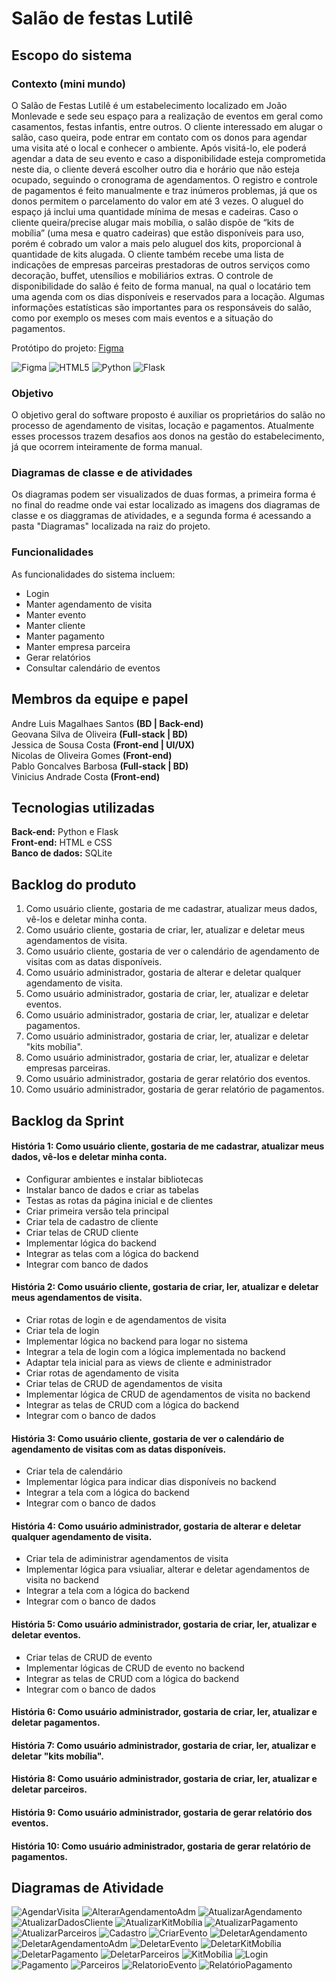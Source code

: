 # Salão de festas Lutilê
## Escopo do sistema
### Contexto (mini mundo)
O Salão de Festas Lutilê é um estabelecimento localizado em João Monlevade e sede seu espaço para a realização de eventos em geral como casamentos, festas infantis, entre outros. O cliente interessado em alugar o salão, caso queira, pode entrar em contato com os donos para agendar uma visita até o local e conhecer o ambiente. Após visitá-lo, ele poderá agendar a data de seu evento e caso a disponibilidade esteja comprometida neste dia, o cliente deverá escolher outro dia e horário que não esteja ocupado, seguindo o cronograma de agendamentos. O registro e controle de pagamentos é feito manualmente e traz inúmeros problemas, já que os donos permitem o parcelamento do valor em até 3 vezes. O aluguel do espaço já inclui uma quantidade mínima de mesas e cadeiras. Caso o cliente queira/precise alugar mais mobília, o salão dispõe de “kits de mobília” (uma mesa e quatro cadeiras) que estão disponíveis para uso, porém é cobrado um valor a mais pelo aluguel dos kits, proporcional à quantidade de kits alugada. O cliente também recebe uma lista de indicações de empresas parceiras prestadoras de outros serviços como decoração, buffet, utensílios e mobiliários extras. O controle de disponibilidade do salão é feito de forma manual, na qual o locatário tem uma agenda com os dias disponíveis e reservados para a locação. Algumas informações estatísticas são importantes para os responsáveis do salão, como por exemplo os meses com mais eventos e a situação do pagamentos.

Protótipo do projeto: [Figma](https://www.figma.com/design/3fbXBYaMHcIvfDEajtjQVN/Sal%C3%A3o-de-Festas-Lutil%C3%AA?node-id=1-2&node-type=frame&t=z4tsD4EOVi3sIRS4-0) 

![Figma](https://img.shields.io/badge/figma-%23F24E1E.svg?style=for-the-badge&logo=figma&logoColor=white)
![HTML5](https://img.shields.io/badge/html5-%23E34F26.svg?style=for-the-badge&logo=html5&logoColor=white)
![Python](https://img.shields.io/badge/python-3670A0?style=for-the-badge&logo=python&logoColor=ffdd54)
![Flask](https://img.shields.io/badge/flask-%23000.svg?style=for-the-badge&logo=flask&logoColor=white)

### Objetivo
O objetivo geral do software proposto é auxiliar os proprietários do salão no processo de agendamento de visitas, locação e pagamentos. Atualmente esses processos trazem desafios aos donos na gestão do estabelecimento, já que ocorrem inteiramente de forma manual.

### Diagramas de classe e de atividades
Os diagramas podem ser visualizados de duas formas, a primeira forma é no final do readme onde vai estar localizado as imagens dos diagramas de classe e os diaggramas de atividades, e a segunda forma é acessando a pasta "Diagramas" localizada na raiz do projeto.

### Funcionalidades
As funcionalidades do sistema incluem:
- Login
- Manter agendamento de visita
- Manter evento
- Manter cliente
- Manter pagamento
- Manter empresa parceira
- Gerar relatórios
- Consultar calendário de eventos

## Membros da equipe e papel
Andre Luis Magalhaes Santos **(BD | Back-end)**<br/> 
Geovana Silva de Oliveira **(Full-stack | BD)**<br/> 
Jessica de Sousa Costa **(Front-end | UI/UX)**<br/> 
Nicolas de Oliveira Gomes **(Front-end)**<br/> 
Pablo Goncalves Barbosa **(Full-stack | BD)**<br/> 
Vinicius Andrade Costa **(Front-end)**<br/> 

## Tecnologias utilizadas
**Back-end:** Python e Flask<br/>
**Front-end:** HTML e CSS<br/>
**Banco de dados:** SQLite<br/>

## Backlog do produto
1. Como usuário cliente, gostaria de me cadastrar, atualizar meus dados, vê-los e deletar minha conta. 
2. Como usuário cliente, gostaria de criar, ler, atualizar e deletar meus agendamentos de visita.
3. Como usuário cliente, gostaria de ver o calendário de agendamento de visitas com as datas disponíveis.
4. Como usuário administrador, gostaria de alterar e deletar qualquer agendamento de visita.
5. Como usuário administrador, gostaria de criar, ler, atualizar e deletar eventos.
6. Como usuário administrador, gostaria de criar, ler, atualizar e deletar pagamentos.
7. Como usuário administrador, gostaria de criar, ler, atualizar e deletar "kits mobília".
8. Como usuário administrador, gostaria de criar, ler, atualizar e deletar empresas parceiras.
9. Como usuário administrador, gostaria de gerar relatório dos eventos.
10. Como usuário administrador, gostaria de gerar relatório de pagamentos.

## Backlog da Sprint
#### História 1: Como usuário cliente, gostaria de me cadastrar, atualizar meus dados, vê-los e deletar minha conta.
- Configurar ambientes e instalar bibliotecas
- Instalar banco de dados e criar as tabelas
- Testas as rotas da página inicial e de clientes
- Criar primeira versão tela principal
- Criar tela de cadastro de cliente
- Criar telas de CRUD cliente 
- Implementar lógica do backend
- Integrar as telas com a lógica do backend
- Integrar com banco de dados
  
#### História 2: Como usuário cliente, gostaria de criar, ler, atualizar e deletar meus agendamentos de visita.
- Criar rotas de login e de agendamentos de visita
- Criar tela de login
- Implementar lógica no backend para logar no sistema
- Integrar a tela de login com a lógica implementada no backend
- Adaptar tela inicial para as views de cliente e administrador
- Criar rotas de agendamento de visita
- Criar telas de CRUD de agendamentos de visita
- Implementar lógica de CRUD de agendamentos de visita no backend
- Integrar as telas de CRUD com a lógica do backend
- Integrar com o banco de dados
  
#### História 3: Como usuário cliente, gostaria de ver o calendário de agendamento de visitas com as datas disponíveis.
- Criar tela de calendário
- Implementar lógica para indicar dias disponíveis no backend
- Integrar a tela com a lógica do backend
- Integrar com o banco de dados

#### História 4: Como usuário administrador, gostaria de alterar e deletar qualquer agendamento de visita.
- Criar tela de adiministrar agendamentos de visita
- Implementar lógica para vsiualiar, alterar e deletar agendamentos de visita no backend
- Integrar a tela com a lógica do backend
- Integrar com o banco de dados
  
#### História 5: Como usuário administrador, gostaria de criar, ler, atualizar e deletar eventos.
- Criar telas de CRUD de evento
- Implementar lógicas de CRUD de evento no backend
- Integrar as telas de CRUD com a lógica do backend
- Integrar com o banco de dados
  
#### História 6: Como usuário administrador, gostaria de criar, ler, atualizar e deletar pagamentos.
#### História 7: Como usuário administrador, gostaria de criar, ler, atualizar e deletar "kits mobília".
#### História 8: Como usuário administrador, gostaria de criar, ler, atualizar e deletar parceiros.
#### História 9: Como usuário administrador, gostaria de gerar relatório dos eventos. 
#### História 10: Como usuário administrador, gostaria de gerar relatório de pagamentos.



## Diagramas de Atividade
![AgendarVisita](https://github.com/user-attachments/assets/78e8f1a8-af8a-49ad-aa7d-aaa4f1f70839)
![AlterarAgendamentoAdm](https://github.com/user-attachments/assets/203e2988-144a-4cb5-9bba-51d38d90f143)
![AtualizarAgendamento](https://github.com/user-attachments/assets/072e0e13-018c-44ce-ac87-781afc6911e3)
![AtualizarDadosCliente](https://github.com/user-attachments/assets/9cc4ffaa-246e-408c-942e-4db7a56d29a1)
![AtualizarKitMobília](https://github.com/user-attachments/assets/04769a5d-7c2d-4153-9b9c-55ffe395d22c)
![AtualizarPagamento](https://github.com/user-attachments/assets/a8297534-207f-4da8-8b7e-7f829b178901)
![AtualizarParceiros](https://github.com/user-attachments/assets/ca856112-a744-4b98-8c33-4636dca66441)
![Cadastro](https://github.com/user-attachments/assets/4e2dcb65-ae10-4cb4-bdf4-6e388ba48dab)
![CriarEvento](https://github.com/user-attachments/assets/0091693a-fc4d-428c-b229-6a95a13f9b39)
![DeletarAgendamento](https://github.com/user-attachments/assets/73a7728b-f4f8-4eb7-9b9d-070fed4f05c8)
![DeletarAgendamentoAdm](https://github.com/user-attachments/assets/b9bfa5ce-c1fb-4f32-8754-47d6a95323d2)
![DeletarEvento](https://github.com/user-attachments/assets/f4c7a1f7-be95-4561-8910-e7e55d3d638c)
![DeletarKitMobília](https://github.com/user-attachments/assets/ead5b137-e3e0-4f88-9c12-b0fce1ddb2c8)
![DeletarPagamento](https://github.com/user-attachments/assets/97d1d6c0-f444-44a2-becb-780ebc5a9c66)
![DeletarParceiros](https://github.com/user-attachments/assets/ee77c1d1-3644-4a38-b774-8ed52a7ecfa6)
![KitMobília](https://github.com/user-attachments/assets/750bffe2-ac36-4af8-a6ad-104a204bf989)
![Login](https://github.com/user-attachments/assets/8d3d4f12-a3ae-471f-ae41-7fc7a553abcd)
![Pagamento](https://github.com/user-attachments/assets/8641d899-94f2-4579-943c-34512a14fc68)
![Parceiros](https://github.com/user-attachments/assets/bd13a48f-458d-4508-908c-4f506a5f95e4)
![RelatorioEvento](https://github.com/user-attachments/assets/76d581cc-b0d7-403e-8c28-a69a200bfe16)
![RelatórioPagamento](https://github.com/user-attachments/assets/ab1a36c2-00db-4101-9280-567b159bd25d)















